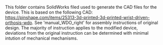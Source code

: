 This folder contains SolidWorks filed used to generate the CAD files for the device. This is based on the following CAD: 
https://pinshape.com/items/25313-3d-printed-3d-printed-wrist-driven-orthosis-wdo. See 'manual_WDO_right' for assembly instructions of original design. The majority of instruction applies to the modified device, deviations from the original instruction can be determined with minimal intution of mechanical mechanisms.
